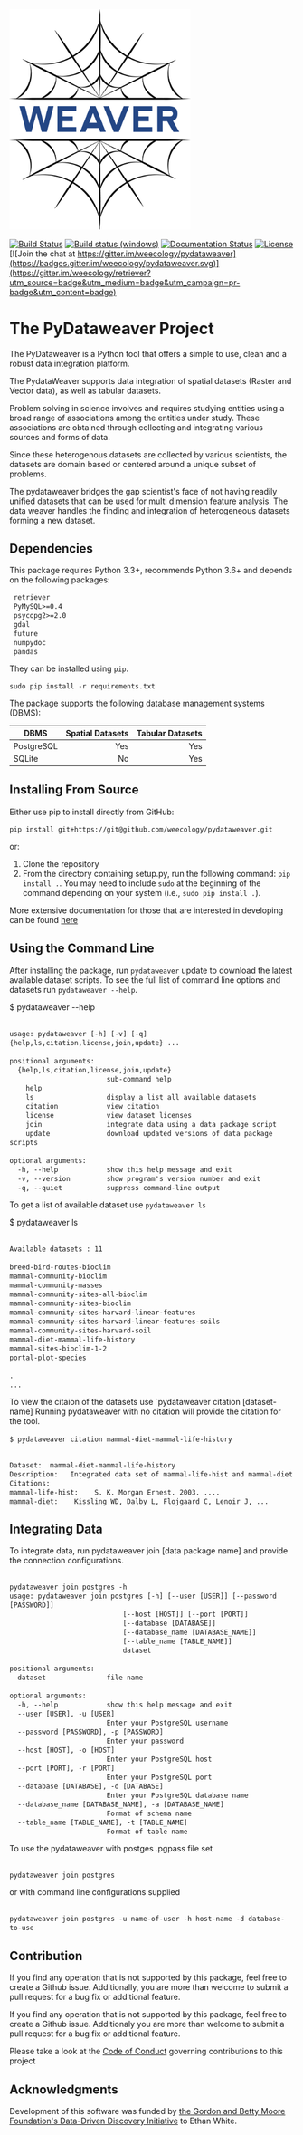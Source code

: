 <img src="https://github.com/henrykironde/Logos/blob/main/resource/Weaver_logo.png?raw=true" alt="logo" width="320">

[![Build Status](https://api.travis-ci.org/weecology/pydataweaver.svg?branch=main)](https://travis-ci.org/weecology/pydataweaver)
[![Build status (windows)](https://ci.appveyor.com/api/projects/status/x9a6ol3dl5mf2wr7/branch/main?svg=true)](https://ci.appveyor.com/project/ethanwhite/pydataweaver/branch/main)
[![Documentation Status](https://readthedocs.org/projects/pydataweaver/badge/?version=latest)](https://pydataweaver.readthedocs.io/?badge=latest)
[![License](http://img.shields.io/badge/license-MIT-blue.svg)](https://raw.githubusercontent.com/weecology/pydataweaver/main/LICENSE)
[![Join the chat at https://gitter.im/weecology/pydataweaver](https://badges.gitter.im/weecology/pydataweaver.svg)](https://gitter.im/weecology/retriever?utm_source=badge&utm_medium=badge&utm_campaign=pr-badge&utm_content=badge)

# The PyDataweaver Project

The PyDataweaver is a Python tool that offers a simple to use, clean and a robust data integration platform.

The PydataWeaver supports data integration of spatial datasets (Raster and Vector data), as well as tabular datasets.
 
Problem solving in science involves and requires studying entities using a broad range of associations among the entities under study. These associations are obtained through collecting and integrating various sources and forms of data.

Since these heterogenous datasets are collected by various scientists, the datasets are domain based or centered around a unique subset of problems.

The pydataweaver bridges the gap scientist's face of not having readily unified datasets that can be used for multi dimension feature analysis. The data weaver handles the finding and integration of heterogeneous datasets forming a new dataset.

Dependencies
------------

This package requires Python 3.3+, recommends Python 3.6+ and depends on the following packages:

     retriever
     PyMySQL>=0.4
     psycopg2>=2.0
     gdal
     future
     numpydoc
     pandas


They can be installed using ``pip``.

    sudo pip install -r requirements.txt

The package supports the following database management systems (DBMS):

| DBMS       | Spatial Datasets | Tabular Datasets |
|------------|-----------------:|-----------------:|
| PostgreSQL |              Yes |              Yes |
| SQLite     |               No |              Yes |

Installing From Source
----------------------

Either use pip to install directly from GitHub:

```shell
pip install git+https://git@github.com/weecology/pydataweaver.git
```

or:

1. Clone the repository
2. From the directory containing setup.py, run the following command: `pip
   install .`. You may need to include `sudo` at the beginning of the
   command depending on your system (i.e., `sudo pip install .`).

More extensive documentation for those that are interested in developing can be found [here](http://pydataweaver.readthedocs.io/en/latest/?badge=latest)

Using the Command Line
----------------------

After installing the package, run `pydataweaver` update to download the latest available dataset scripts.
To see the full list of command line options and datasets run `pydataweaver --help`.

$ pydataweaver --help

```shell

usage: pydataweaver [-h] [-v] [-q] {help,ls,citation,license,join,update} ...

positional arguments:
  {help,ls,citation,license,join,update}
                        sub-command help
    help
    ls                  display a list all available datasets
    citation            view citation
    license             view dataset licenses
    join                integrate data using a data package script
    update              download updated versions of data package scripts

optional arguments:
  -h, --help            show this help message and exit
  -v, --version         show program's version number and exit
  -q, --quiet           suppress command-line output

```

To get a list of available dataset use `pydataweaver ls`

$ pydataweaver ls

```shell

Available datasets : 11

breed-bird-routes-bioclim
mammal-community-bioclim
mammal-community-masses
mammal-community-sites-all-bioclim
mammal-community-sites-bioclim
mammal-community-sites-harvard-linear-features
mammal-community-sites-harvard-linear-features-soils
mammal-community-sites-harvard-soil
mammal-diet-mammal-life-history
mammal-sites-bioclim-1-2
portal-plot-species

.
...
```

To view the citaion of the datasets use `pydataweaver citation [dataset-name]
Running pydataweaver with no citation will provide the citation for the tool.


`$ pydataweaver citation mammal-diet-mammal-life-history`

```shell

Dataset:  mammal-diet-mammal-life-history
Description:   Integrated data set of mammal-life-hist and mammal-diet
Citations:
mammal-life-hist:    S. K. Morgan Ernest. 2003. ....
mammal-diet:    Kissling WD, Dalby L, Flojgaard C, Lenoir J, ...

```

Integrating Data
----------------
To integrate data, run pydataweaver join [data package name] and provide the connection configurations.


```shell

pydataweaver join postgres -h
usage: pydataweaver join postgres [-h] [--user [USER]] [--password [PASSWORD]]
                            [--host [HOST]] [--port [PORT]]
                            [--database [DATABASE]]
                            [--database_name [DATABASE_NAME]]
                            [--table_name [TABLE_NAME]]
                            dataset

positional arguments:
  dataset               file name

optional arguments:
  -h, --help            show this help message and exit
  --user [USER], -u [USER]
                        Enter your PostgreSQL username
  --password [PASSWORD], -p [PASSWORD]
                        Enter your password
  --host [HOST], -o [HOST]
                        Enter your PostgreSQL host
  --port [PORT], -r [PORT]
                        Enter your PostgreSQL port
  --database [DATABASE], -d [DATABASE]
                        Enter your PostgreSQL database name
  --database_name [DATABASE_NAME], -a [DATABASE_NAME]
                        Format of schema name
  --table_name [TABLE_NAME], -t [TABLE_NAME]
                        Format of table name

```

To use the pydataweaver with postges .pgpass file set

```shell

pydataweaver join postgres
```

or with command line configurations supplied

```shell

pydataweaver join postgres -u name-of-user -h host-name -d database-to-use
```

Contribution
------------

If you find any operation that is not supported by this package, feel free to create a Github issue. Additionally, you are more than welcome to submit a pull request for a bug fix or additional feature.

If you find any operation that is not supported by this package, feel
free to create a Github issue. Additionaly you are more than welcome to submit
a pull request for a bug fix or additional feature.

Please take a look at the [Code of Conduct](https://github.com/weecology/pydataweaver/blob/main/docs/code_of_conduct.rst) governing contributions to this project

Acknowledgments
---------------

Development of this software was funded by [the Gordon and Betty Moore
Foundation's Data-Driven Discovery
Initiative](http://www.moore.org/programs/science/data-driven-discovery) to Ethan White.
